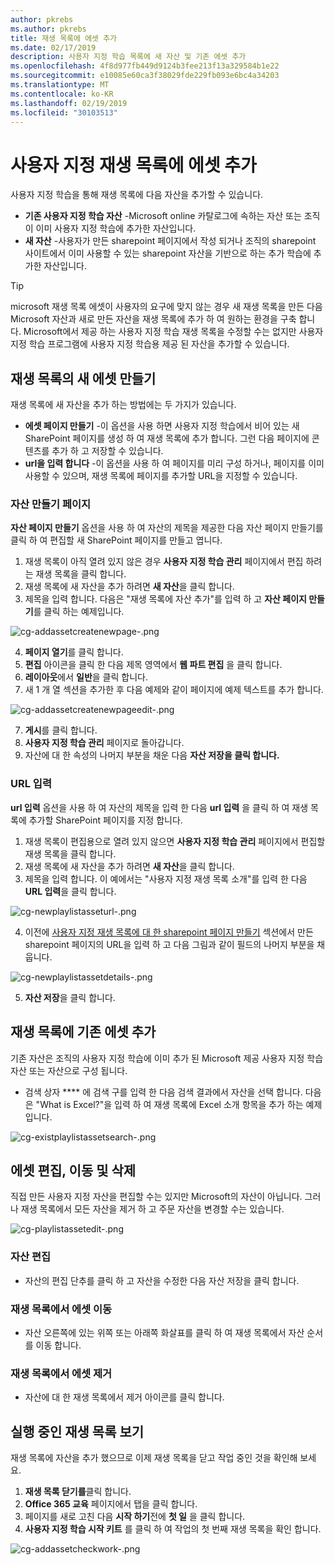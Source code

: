 ```yaml
---
author: pkrebs
ms.author: pkrebs
title: 재생 목록에 에셋 추가
ms.date: 02/17/2019
description: 사용자 지정 학습 목록에 새 자산 및 기존 에셋 추가
ms.openlocfilehash: 4f8d977fb449d9124b3fee213f13a329584b1e22
ms.sourcegitcommit: e10085e60ca3f38029fde229fb093e6bc4a34203
ms.translationtype: MT
ms.contentlocale: ko-KR
ms.lasthandoff: 02/19/2019
ms.locfileid: "30103513"
---
```

# <a name="add-assets-to-a-custom-playlist"></a>사용자 지정 재생 목록에 에셋 추가

사용자 지정 학습을 통해 재생 목록에 다음 자산을 추가할 수 있습니다.

- **기존 사용자 지정 학습 자산** -Microsoft online 카탈로그에 속하는 자산 또는 조직이 이미 사용자 지정 학습에 추가한 자산입니다.
- **새 자산** -사용자가 만든 sharepoint 페이지에서 작성 되거나 조직의 sharepoint 사이트에서 이미 사용할 수 있는 sharepoint 자산을 기반으로 하는 추가 학습에 추가한 자산입니다. 

> [!TIP]
> microsoft 재생 목록 에셋이 사용자의 요구에 맞지 않는 경우 새 재생 목록을 만든 다음 Microsoft 자산과 새로 만든 자산을 재생 목록에 추가 하 여 원하는 환경을 구축 합니다. Microsoft에서 제공 하는 사용자 지정 학습 재생 목록을 수정할 수는 없지만 사용자 지정 학습 프로그램에 사용자 지정 학습용 제공 된 자산을 추가할 수 있습니다.   

## <a name="create-a-new-asset-for-a-playlist"></a>재생 목록의 새 에셋 만들기

재생 목록에 새 자산을 추가 하는 방법에는 두 가지가 있습니다.

- **에셋 페이지 만들기** -이 옵션을 사용 하면 사용자 지정 학습에서 비어 있는 새 SharePoint 페이지를 생성 하 여 재생 목록에 추가 합니다. 그런 다음 페이지에 콘텐츠를 추가 하 고 저장할 수 있습니다.  
- **url을 입력 합니다** -이 옵션을 사용 하 여 페이지를 미리 구성 하거나, 페이지를 이미 사용할 수 있으며, 재생 목록에 페이지를 추가할 URL을 지정할 수 있습니다.

### <a name="create-asset-page"></a>자산 만들기 페이지 
**자산 페이지 만들기** 옵션을 사용 하 여 자산의 제목을 제공한 다음 자산 페이지 만들기를 클릭 하 여 편집할 새 SharePoint 페이지를 만들고 엽니다. 

1.  재생 목록이 아직 열려 있지 않은 경우 **사용자 지정 학습 관리** 페이지에서 편집 하려는 재생 목록을 클릭 합니다. 
2. 재생 목록에 새 자산을 추가 하려면 **새 자산**을 클릭 합니다. 
3. 제목을 입력 합니다. 다음은 "재생 목록에 자산 추가"를 입력 하 고 **자산 페이지 만들기**를 클릭 하는 예제입니다.

![cg-addassetcreatenewpage-.png](media/cg-addassetcreatenewpage.png)

4. **페이지 열기**를 클릭 합니다.
5. **편집** 아이콘을 클릭 한 다음 제목 영역에서 **웹 파트 편집** 을 클릭 합니다.
6. **레이아웃**에서 **일반**을 클릭 합니다. 
7. 새 1 개 열 섹션을 추가한 후 다음 예제와 같이 페이지에 예제 텍스트를 추가 합니다. 

![cg-addassetcreatenewpageedit-.png](media/cg-addassetcreatenewpageedit.png)

7. **게시**를 클릭 합니다.
8. **사용자 지정 학습 관리** 페이지로 돌아갑니다. 
9. 자산에 대 한 속성의 나머지 부분을 채운 다음 **자산 저장을 클릭 합니다.**

### <a name="enter-the-url"></a>URL 입력
**url 입력** 옵션을 사용 하 여 자산의 제목을 입력 한 다음 **url 입력** 을 클릭 하 여 재생 목록에 추가할 SharePoint 페이지를 지정 합니다. 

1.  재생 목록이 편집용으로 열려 있지 않으면 **사용자 지정 학습 관리** 페이지에서 편집할 재생 목록을 클릭 합니다. 
2. 재생 목록에 새 자산을 추가 하려면 **새 자산**을 클릭 합니다. 
3. 제목을 입력 합니다. 이 예에서는 "사용자 지정 재생 목록 소개"를 입력 한 다음 **URL 입력**을 클릭 합니다. 

![cg-newplaylistasseturl-.png](media/cg-newplaylistasseturl.png)

4. 이전에 [사용자 지정 재생 목록에 대 한 sharepoint 페이지 만들기](custom_createnewpage.md) 섹션에서 만든 sharepoint 페이지의 URL을 입력 하 고 다음 그림과 같이 필드의 나머지 부분을 채웁니다.

![cg-newplaylistassetdetails-.png](media/cg-newplaylistassetdetails.png)

5. **자산 저장**을 클릭 합니다. 

## <a name="add-an-existing-asset-to-a-playlist"></a>재생 목록에 기존 에셋 추가

기존 자산은 조직의 사용자 지정 학습에 이미 추가 된 Microsoft 제공 사용자 지정 학습 자산 또는 자산으로 구성 됩니다. 

- 검색 상자 **** 에 검색 구를 입력 한 다음 검색 결과에서 자산을 선택 합니다. 다음은 "What is Excel?"을 입력 하 여 재생 목록에 Excel 소개 항목을 추가 하는 예제입니다.

![cg-existplaylistassetsearch-.png](media/cg-existplaylistassetsearch.png)

## <a name="edit-move-and-delete-assets"></a>에셋 편집, 이동 및 삭제
직접 만든 사용자 지정 자산을 편집할 수는 있지만 Microsoft의 자산이 아닙니다. 그러나 재생 목록에서 모든 자산을 제거 하 고 주문 자산을 변경할 수는 있습니다. 

![cg-playlistassetedit-.png](media/cg-playlistassetedit.png)

### <a name="edit-an-asset"></a>자산 편집
- 자산의 편집 단추를 클릭 하 고 자산을 수정한 다음 자산 저장을 클릭 합니다. 

### <a name="move-an-asset-in-a-playlist"></a>재생 목록에서 에셋 이동
- 자산 오른쪽에 있는 위쪽 또는 아래쪽 화살표를 클릭 하 여 재생 목록에서 자산 순서를 이동 합니다.

### <a name="remove-an-asset-from-a-playlist"></a>재생 목록에서 에셋 제거
- 자산에 대 한 재생 목록에서 제거 아이콘를 클릭 합니다. 

## <a name="view-the-playlist-in-action"></a>실행 중인 재생 목록 보기
재생 목록에 자산을 추가 했으므로 이제 재생 목록을 닫고 작업 중인 것을 확인해 보세요. 

1. **재생 목록 닫기를**클릭 합니다.
2. **Office 365 교육** 페이지에서 탭을 클릭 합니다.
3. 페이지를 새로 고친 다음 **시작 하기**전에 **첫 일** 을 클릭 합니다.
4. **사용자 지정 학습 시작 키트** 를 클릭 하 여 작업의 첫 번째 재생 목록을 확인 합니다. 

![cg-addassetcheckwork-.png](media/cg-addassetcheckwork.png)